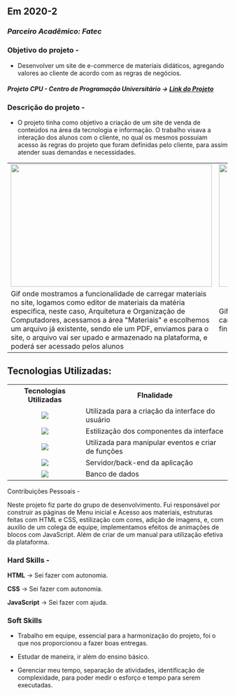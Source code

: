 ## Em 2020-2

### *Parceiro Acadêmico: Fatec*

### Objetivo do projeto -

- Desenvolver um site de e-commerce de materiais didáticos, agregando valores ao cliente de acordo com as regras de negócios.

##### Projeto CPU - Centro de Programação Universitário → [Link do Projeto](https://github.com/cpusfatec/cpusfatec)

### Descrição do projeto -
- O projeto tinha como objetivo a criação de um site de venda de conteúdos na área da tecnologia e informação. O trabalho visava a interação dos alunos com o cliente, no qual os mesmos possuíam acesso às regras do projeto que foram definidas pelo cliente, para assim atender suas demandas e necessidades.

<table>
  <tr>
    <td><img src="https://github.com/cpusfatec/cpusfatec/blob/main/Sprint%203/GIF-carregar-material.gif" width=460 height=280></td>
    <td><img src="https://github.com/cpusfatec/cpusfatec/blob/main/Sprint%202/GIF%20DE%20COMPRAS.gif" width=460 height=280></td>
  </tr>
  <tr>
    <td>Gif onde mostramos a funcionalidade de carregar materiais no site, logamos como editor de materiais da matéria especifica, neste caso, Arquitetura e Organização de Computadores, acessamos a área "Materiais" e escolhemos um arquivo já existente, sendo ele um PDF, enviamos para o site, o arquivo vai ser upado e armazenado na plataforma, e poderá ser acessado pelos alunos</td>
    <td>Gif simulando uma compra de material por meio de um cartão de crédito, neste caso um cartão virtual, e após finalizar a compra, demonstra o acesso ao material</td>
  </tr>
 </table>

## Tecnologias Utilizadas:

<table>
    <tr>
        <th>Tecnologias Utilizadas</th>
        <th>FInalidade</th>
    </tr>
    <tr>
        <td align="center"><img src="https://img.shields.io/badge/html5-%23E34F26.svg?style=for-the-badge&logo=html5&logoColor=white"/></td>
        <td align="left">Utilizada para a criação da interface do usuário</td>
    </tr>
        <tr>
        <td align="center"><img src="https://img.shields.io/badge/css3-%231572B6.svg?style=for-the-badge&logo=css3&logoColor=white"/></td>
        <td align="left">Estilização dos componentes da interface</td>
    </tr>
        <tr>
        <td align="center"><img src="https://img.shields.io/badge/JavaScript-F7DF1E?style=for-the-badge&logo=javascript&logoColor=black"/></td>
        <td align="left">Utilizada para manipular eventos e criar de funções</td>
    </tr>
        <tr>
        <td align="center"><img src="https://img.shields.io/badge/PHP-777BB4?style=for-the-badge&logo=php&logoColor=white"/></td>
        <td align="left">Servidor/back-end da aplicação</td>
    </tr>
        <tr>
        <td align="center"><img src="https://img.shields.io/badge/MySQL-005C84?style=for-the-badge&logo=mysql&logoColor=white"/</td>
        <td align="left">Banco de dados</td>
    </tr>

</table

### Contribuições Pessoais -

Neste projeto fiz parte do grupo de desenvolvimento. Fui responsável por construir as páginas de Menu inicial e Acesso aos materiais, estruturas feitas com HTML e CSS, estilização com cores, adição de imagens, e, com auxilio de um colega de equipe, implementamos efeitos de animações de blocos com JavaScript. Além de criar de um manual para utilização efetiva da plataforma.

### Hard Skills -

**HTML** → Sei fazer com autonomia.

**CSS** → Sei fazer com autonomia.

**JavaScript** → Sei fazer com ajuda.

### Soft Skills

- Trabalho em equipe, essencial para a harmonização do projeto, foi o que nos proporcionou a fazer boas entregas.

- Estudar de maneira, ir além do ensino básico.

- Gerenciar meu tempo, separação de atividades, identificação de complexidade, para poder medir o esforço e tempo para serem executadas.
